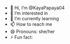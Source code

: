 - 👋 Hi, I’m @KayaPapaya04
- 👀 I’m interested in 
- 🌱 I’m currently learning 
- 📫 How to reach me 
- 😄 Pronouns: she/her
- ⚡ Fun fact: 

<!---
KayaPapaya04/KayaPapaya04 is a ✨ special ✨ repository because its `README.md` (this file) appears on your GitHub profile.
You can click the Preview link to take a look at your changes.
--->
